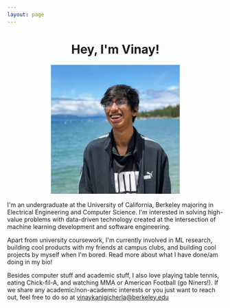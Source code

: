 ```yaml
---
layout: page
---
```


<h1 align="center">
    Hey, I'm Vinay!
</h1>

<p align="center">
<img width="300" src="https://raw.githubusercontent.com/vinaykanigicherla/vinaykanigicherla.github.io/master/assets/Cropped_VinayK.jpg" alt="VinayK_Picture">
</p>


I'm an undergraduate at the University of California, Berkeley majoring in Electrical Engineering and Computer Science. 
I'm interested in solving high-value problems with data-driven technology created at the intersection of machine learning development 
and software engineering. 


Apart from university coursework, I'm currently involved in ML research, building cool products with my friends at campus clubs, and building cool 
projects by myself when I'm bored. Read more about what I have done/am doing in my bio!  

Besides computer stuff and academic stuff, I also love playing table tennis, eating Chick-fil-A, and watching MMA or American Football (go Niners!). 
If we share any academic/non-academic interests or you just want to reach out, feel free to do so at [vinaykanigicherla@berkeley.edu](mailto:vinaykanigicherla@berkeley.edu)

